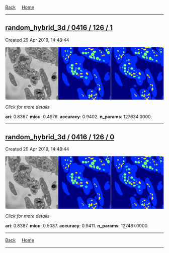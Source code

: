 
[Back](..)&nbsp;&nbsp;&nbsp;&nbsp;&nbsp;[Home](https://leapmanlab.github.io/snapshots)

---

<div class="summary"><a href="1"><h2>random_hybrid_3d / 0416 / 126 / 1</h2></a><p>Created 29 Apr 2019, 14:48:44
</p><a href="1"><img src="1/media/summary.png" align="center"></a><p>
<i>Click for more details</i>
</p></div>

**ari**: 0.8367. **miou**: 0.4976. **accuracy**: 0.9402. **n_params**: 127634.0000. 

---

<div class="summary"><a href="0"><h2>random_hybrid_3d / 0416 / 126 / 0</h2></a><p>Created 29 Apr 2019, 14:48:44
</p><a href="0"><img src="0/media/summary.png" align="center"></a><p>
<i>Click for more details</i>
</p></div>

**ari**: 0.8387. **miou**: 0.5087. **accuracy**: 0.9411. **n_params**: 127487.0000. 

---

[Back](..)&nbsp;&nbsp;&nbsp;&nbsp;&nbsp;[Home](https://leapmanlab.github.io/snapshots)

---
